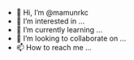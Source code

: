 - 👋 Hi, I’m @mamunrkc
- 👀 I’m interested in ...
- 🌱 I’m currently learning ...
- 💞️ I’m looking to collaborate on ...
- 📫 How to reach me ...

<!---
mamunrkc/mamunrkc is a ✨ special ✨ repository because its `README.md` (this file) appears on your GitHub profile.
You can click the Preview link to take a look at your changes.
--->
